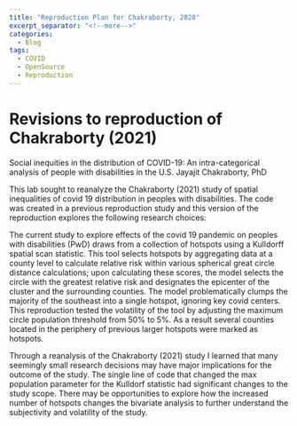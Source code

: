 ```yaml
---
title: "Reproduction Plan for Chakraborty, 2020"
excerpt_separator: "<!--more-->"
categories:
  - Blog
tags:
  - COVID
  - OpenSource
  - Reproduction
---
```

# Revisions to reproduction of Chakraborty (2021)
Social inequities in the distribution of COVID-19: An intra-categorical
analysis of people with disabilities in the U.S.
Jayajit Chakraborty, PhD

This lab sought to reanalyze the Chakraborty (2021) study of spatial inequalities of covid 19 distribution in peoples with disabilities. The code was created in a previous reproduction study and this version of the reproduction explores the following research choices: 

The current study to explore effects of the covid 19 pandemic on peoples with disabilities (PwD) draws from a collection of hotspots using a Kulldorff spatial scan statistic. This tool selects hotspots by aggregating data at a county level to calculate relative risk within various spherical great circle distance calculations; upon calculating these scores, the model selects the circle with the greatest relative risk and designates the epicenter of the cluster and the surrounding counties. The model problematically clumps the majority of the southeast into a single hotspot, ignoring key covid centers. This reproduction tested the volatility of the tool by adjusting the maximum circle population threshold from 50% to 5%. As a result several counties located in the periphery of previous larger hotspots were marked as hotspots. 

Through a reanalysis of the Chakraborty (2021) study I learned that many seemingly small research decisions may have major implications for the outcome of the study. The single line of code that changed the max population parameter for the Kulldorf statistic had significant changes to the study scope. There may be opportunities to explore how the increased number of hotspots changes the bivariate analysis to further understand the subjectivity and volatility of the study. 
